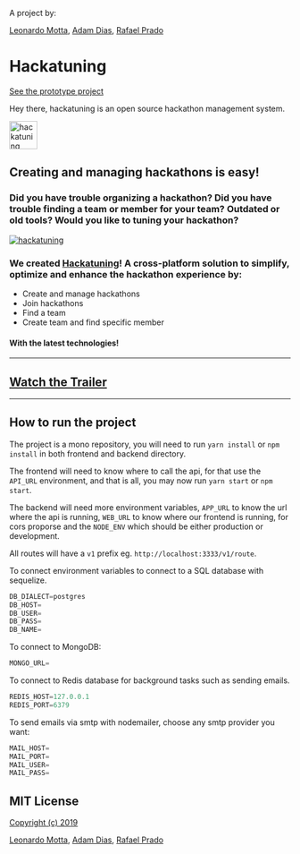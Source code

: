 A project by:

[Leonardo Motta](https://leomotta.me), [Adam Dias](https://github.com/adamdias), [Rafael Prado](https://rprado.myportfolio.com/)

# Hackatuning

[See the prototype project](https://hackatuning.com/)

Hey there, hackatuning is an open source hackathon management system.

<a href="https://hackatuning.com">
    <img src="https://hackatuning.com/static/media/Logo@default.85d7e950.svg" alt="hackatuning logo" title="hackatuning" height="50" />
</a>

## **Creating and managing hackathons is easy!**

### Did you have trouble organizing a hackathon? Did you have trouble finding a team or member for your team? Outdated or old tools? Would you like to tuning your hackathon?

<a href="https://hackatuning.com">
<img src="https://i.ibb.co/cyNrdgB/thumb.png" alt="hackatuning" title="hackatuning" /></a>

### We created [Hackatuning](https://hackatuning.com)! A cross-platform solution to simplify, optimize and enhance the hackathon experience by:

- Create and manage hackathons
- Join hackathons
- Find a team
- Create team and find specific member

#### With the latest technologies!

---

## [Watch the Trailer](https://vimeo.com/361611891)

---

## How to run the project

The project is a mono repository, you will need to run `yarn install` or `npm install` in both frontend and backend directory.

The frontend will need to know where to call the api, for that use the `API_URL` environment, and that is all, you may now run `yarn start` or `npm start`.

The backend will need more environment variables, `APP_URL` to know the url where the api is running, `WEB_URL` to know where our frontend is running, for cors proporse and the `NODE_ENV` which should be either production or development.

All routes will have a `v1` prefix eg. `http://localhost:3333/v1/route`.

To connect environment variables to connect to a SQL database with sequelize.

```js
DB_DIALECT=postgres
DB_HOST=
DB_USER=
DB_PASS=
DB_NAME=
```

To connect to MongoDB:

```js
MONGO_URL=
```

To connect to Redis database for background tasks such as sending emails.

```js
REDIS_HOST=127.0.0.1
REDIS_PORT=6379
```

To send emails via smtp with nodemailer, choose any smtp provider you want:

```js
MAIL_HOST=
MAIL_PORT=
MAIL_USER=
MAIL_PASS=
```

## MIT License

[Copyright (c) 2019](https://github.com/leomotta121/hackatuning/blob/develop/LICENSE)

[Leonardo Motta](https://leomotta.me), [Adam Dias](https://github.com/adamdias), [Rafael Prado](https://rprado.myportfolio.com/)
